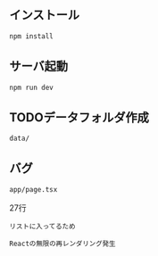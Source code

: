 
## インストール
```bash
npm install
```

## サーバ起動
```bash
npm run dev
```

## TODOデータフォルダ作成
```bash
data/
```

## バグ
```bash
app/page.tsx
```
27行
```
リストに入ってるため
```

```
Reactの無限の再レンダリング発生

```